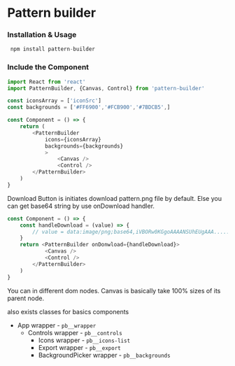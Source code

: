 # Pattern builder

### Installation & Usage

```js
 npm install pattern-builder
```


### Include the Component

```js
import React from 'react'
import PatternBuilder, {Canvas, Control} from 'pattern-builder'

const iconsArray = ['iconSrc']
const backgrounds = ['#FF6900','#FCB900','#7BDCB5',]

const Component = () => {
    return (
        <PatternBuilder
            icons={iconsArray}
            backgrounds={backgrounds}
            >
                <Canvas />
                <Control />
        </PatternBuilder>
    )
}
```
Download Button is initiates download pattern.png file by default.
Else you can get base64 string by use onDownload handler.

```js
const Component = () => {
    const handleDownload = (value) => {
        // value = data:image/png;base64,iVBORw0KGgoAAAANSUhEUgAAA.....
    }
    return <PatternBuilder onDonwload={handleDownload}>
            <Canvas />
            <Control />
        </PatternBuilder>
    )
}
```

You can in different dom nodes. Canvas is basically take 100% sizes of its parent node.

also exists classes for basics components
* App wrapper - `pb__wrapper`
    * Controls wrapper - `pb__controls`
        * Icons wrapper - `pb__icons-list`
        * Export wrapper - `pb__export`
        * BackgroundPicker wrapper - `pb__backgrounds`

